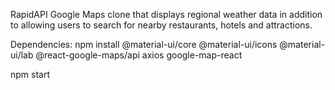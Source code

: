 RapidAPI Google Maps clone that displays regional weather data in addition to allowing users to search for nearby restaurants, hotels and attractions.

Dependencies:
npm install @material-ui/core @material-ui/icons @material-ui/lab @react-google-maps/api axios google-map-react

npm start
